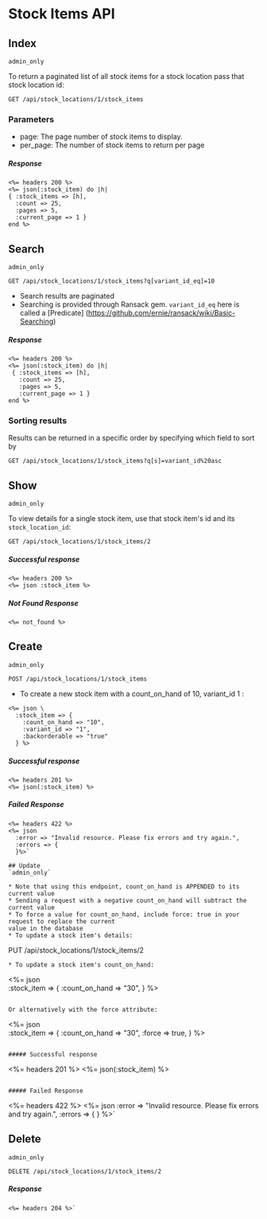# Stock Items API

## Index
`admin_only`

To return a paginated list of all stock items for a stock location pass that stock location id:
```
GET /api/stock_locations/1/stock_items
```

### Parameters
* page: The page number of stock items to display.
* per_page: The number of stock items to return per page

##### Response
```
<%= headers 200 %>
<%= json(:stock_item) do |h|
{ :stock_items => [h],
  :count => 25,
  :pages => 5,
  :current_page => 1 }
end %>
```

## Search
`admin_only`
```
GET /api/stock_locations/1/stock_items?q[variant_id_eq]=10
```
* Search results are paginated
* Searching is provided through Ransack gem. `variant_id_eq` here is called a [Predicate]
(https://github.com/ernie/ransack/wiki/Basic-Searching)

##### Response
```
<%= headers 200 %>
<%= json(:stock_item) do |h|
 { :stock_items => [h],
   :count => 25,
   :pages => 5,
   :current_page => 1 }
end %>
```

### Sorting results

Results can be returned in a specific order by specifying which field to sort by
```
GET /api/stock_locations/1/stock_items?q[s]=variant_id%20asc
```

## Show
`admin_only`

To view details for a single stock item, use that stock item's id and its `stock_location_id`:
```
GET /api/stock_locations/1/stock_items/2
```

##### Successful response
```
<%= headers 200 %>
<%= json :stock_item %>
```

##### Not Found Response
```
<%= not_found %>
```

## Create
`admin_only`
```
POST /api/stock_locations/1/stock_items
```
* To create a new stock item with a count_on_hand of 10, variant_id 1 :
```
<%= json \
  :stock_item => {
    :count_on_hand => "10",
    :variant_id => "1",
    :backorderable => "true"
  } %>
```

##### Successful response
```
<%= headers 201 %>
<%= json(:stock_item) %>
```

##### Failed Response
```
<%= headers 422 %>
<%= json
  :error => "Invalid resource. Please fix errors and try again.",
  :errors => {
  }%>`

## Update
`admin_only`

* Note that using this endpoint, count_on_hand is APPENDED to its current value
* Sending a request with a negative count_on_hand will subtract the current value
* To force a value for count_on_hand, include force: true in your request to replace the current
value in the database
* To update a stock item's details:
```
PUT /api/stock_locations/1/stock_items/2
```
* To update a stock item's count_on_hand:
```
<%= json \
  :stock_item => {
    :count_on_hand => "30",
  } %>
```

Or alternatively with the force attribute:
```
<%= json \
  :stock_item => {
    :count_on_hand => "30",
    :force => true,
  } %>
```

##### Successful response
```
<%= headers 201 %>
<%= json(:stock_item) %>
```

##### Failed Response
```
<%= headers 422 %>
<%= json
  :error => "Invalid resource. Please fix errors and try again.",
  :errors => {
  }
%>`

## Delete
`admin_only`
```
DELETE /api/stock_locations/1/stock_items/2
```

##### Response
```
<%= headers 204 %>`
